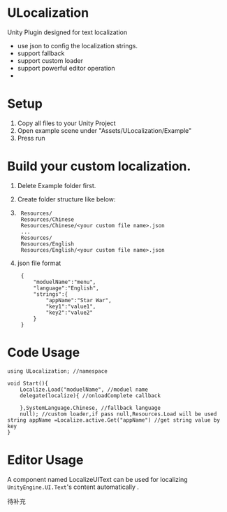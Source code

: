 # ULocalization
Unity Plugin designed for text localization

* use json to config the localization strings.
* support fallback
* support custom loader
* support powerful editor operation
* 
# Setup

1. Copy all files to your Unity Project
2. Open example scene under "Assets/ULocalization/Example" 
3. Press run

# Build your custom localization.

1. Delete Example folder first.

2. Create folder structure like below:
3. 
        Resources/
        Resources/Chinese
        Resources/Chinese/<your custom file name>.json
        ...
        Resources/
        Resources/English
        Resources/English/<your custom file name>.json

3. json file format

        {
        	"moduelName":"menu",
        	"language":"English",
    		"strings":{
    			"appName":"Star War",
    			"key1":"value1",
    			"key2":"value2"
    		}
    	}
	
        
# Code Usage

    using ULocalization; //namespace
    
    void Start(){
    	Localize.Load("moduelName", //moduel name
    	delegate(localize){ //onloadComplete callback
    	
    	},SystemLanguage.Chinese, //fallback language
    	null); //custom loader,if pass null,Resources.Load will be used
	string appName =Localize.active.Get("appName") //get string value by key
    }
    
# Editor Usage

A component named LocalizeUIText can be used for localizing `UnityEngine.UI.Text`'s content automatically .

待补充


